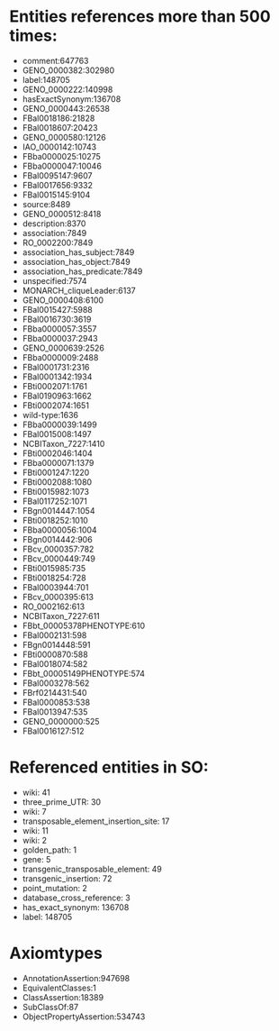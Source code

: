 # Entities references more than 500 times:
* comment:647763
* GENO_0000382:302980
* label:148705
* GENO_0000222:140998
* hasExactSynonym:136708
* GENO_0000443:26538
* FBal0018186:21828
* FBal0018607:20423
* GENO_0000580:12126
* IAO_0000142:10743
* FBba0000025:10275
* FBba0000047:10046
* FBal0095147:9607
* FBal0017656:9332
* FBal0015145:9104
* source:8489
* GENO_0000512:8418
* description:8370
* association:7849
* RO_0002200:7849
* association_has_subject:7849
* association_has_object:7849
* association_has_predicate:7849
* unspecified:7574
* MONARCH_cliqueLeader:6137
* GENO_0000408:6100
* FBal0015427:5988
* FBal0016730:3619
* FBba0000057:3557
* FBba0000037:2943
* GENO_0000639:2526
* FBba0000009:2488
* FBal0001731:2316
* FBal0001342:1934
* FBti0002071:1761
* FBal0190963:1662
* FBti0002074:1651
* wild-type:1636
* FBba0000039:1499
* FBal0015008:1497
* NCBITaxon_7227:1410
* FBti0002046:1404
* FBba0000071:1379
* FBti0001247:1220
* FBti0002088:1080
* FBti0015982:1073
* FBal0117252:1071
* FBgn0014447:1054
* FBti0018252:1010
* FBba0000056:1004
* FBgn0014442:906
* FBcv_0000357:782
* FBcv_0000449:749
* FBti0015985:735
* FBti0018254:728
* FBal0003944:701
* FBcv_0000395:613
* RO_0002162:613
* NCBITaxon_7227:611
* FBbt_00005378PHENOTYPE:610
* FBal0002131:598
* FBgn0014448:591
* FBti0000870:588
* FBal0018074:582
* FBbt_00005149PHENOTYPE:574
* FBal0003278:562
* FBrf0214431:540
* FBal0000853:538
* FBal0013947:535
* GENO_0000000:525
* FBal0016127:512
# Referenced entities in SO:
* wiki: 41
* three_prime_UTR: 30
* wiki: 7
* transposable_element_insertion_site: 17
* wiki: 11
* wiki: 2
* golden_path: 1
* gene: 5
* transgenic_transposable_element: 49
* transgenic_insertion: 72
* point_mutation: 2
* database_cross_reference: 3
* has_exact_synonym: 136708
* label: 148705
# Axiomtypes
* AnnotationAssertion:947698
* EquivalentClasses:1
* ClassAssertion:18389
* SubClassOf:87
* ObjectPropertyAssertion:534743
